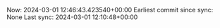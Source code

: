 Now: 2024-03-01 12:46:43.423540+00:00 Earliest commit since sync: None Last sync: 2024-03-01 12:10:48+00:00
